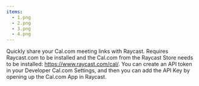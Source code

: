 ```yaml
---
items:
  - 1.png
  - 2.png
  - 3.png
  - 4.png
---
```


Quickly share your Cal.com meeting links with Raycast. Requires Raycast.com to be installed and the Cal.com from the Raycast Store needs to be installed: <https://www.raycast.com/cal/>. You can create an API token in your Developer Cal.com Settings, and then you can add the API Key by opening up the Cal.com App in Raycast.
